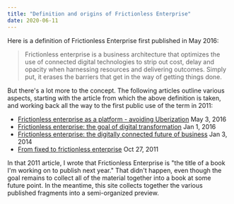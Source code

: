 ```yaml
---
title: "Definition and origins of Frictionless Enterprise"
date: 2020-06-11
---
```


Here is a definition of Frictionless Enterprise first published in May 2016: 

> Frictionless enterprise is a business architecture that optimizes the use of connected digital technologies to strip out cost, delay and opacity when harnessing resources and delivering outcomes. Simply put, it erases the barriers that get in the way of getting things done.

But there's a lot more to the concept. The following articles outline various aspects, starting with the article from which the above definition is taken, and working back all the way to the first public use of the term in 2011: 

+ [Frictionless enterprise as a platform - avoiding Uberization](https://diginomica.com/frictionless-enterprise-as-a-platform-avoiding-uberization) May 3, 2016
+ [Frictionless enterprise: the goal of digital transformation](https://diginomica.com/frictionless-enterprise-the-goal-of-digital-transformation) Jan 1, 2016
+ [Frictionless enterprise: the digitally connected future of business](https://diginomica.com/frictionless-enterprise-digital-future-business) Jan 3, 2014
+ [From fixed to frictionless enterprise](https://www.zdnet.com/article/from-fixed-to-frictionless-enterprise/) Oct 27, 2011

In that 2011 article, I wrote that Frictionless Enterprise is "the title of a book I'm working on to publish next year." That didn't happen, even though the goal remains to collect all of the material together into a book at some future point. In the meantime, this site collects together the various published fragments into a semi-organized preview. 
